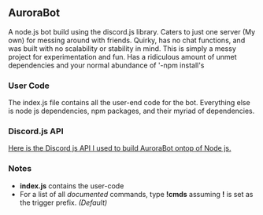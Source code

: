 ## AuroraBot
A node.js bot build using the discord.js library. Caters to just one server (My own) for messing around with friends. Quirky, has no chat functions, and was built with no scalability or stability in mind. This is simply a messy project for experimentation and fun. Has a ridiculous amount of unmet dependencies and your normal abundance of '-npm install's

### User Code
The index.js file contains all the user-end code for the bot. Everything else is node js dependencies, npm packages, and their myriad of dependencies.

### Discord.js API
[Here is the Discord js API I used to build AuroraBot ontop of Node js.](https://discord.js.org/#/docs/main/stable/general/welcome)

### Notes
* **index.js** contains the user-code
* For a list of all *documented* commands, type **!cmds** assuming **!** is set as the trigger prefix. *(Default)*
